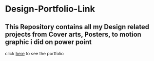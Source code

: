 # Design-Portfolio-Link
## This Repository contains all my Design related projects from Cover arts, Posters, to motion graphic i did on power point
click [here](https://drive.google.com/drive/folders/1M2rt1td1hCQAzNM9czFDdeFwScRpbrQc?usp=sharing) to see the portfolio
